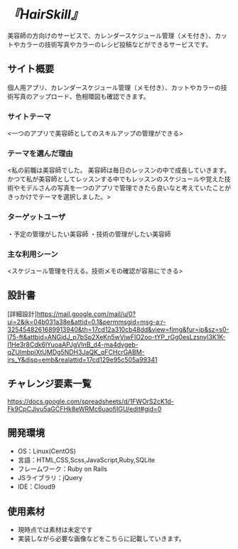 # _『HairSkill』_
美容師の方向けのサービスで、カレンダースケジュール管理（メモ付き）、カットやカラーの技術写真やカラーのレシピ投稿などができるサービスです。
## サイト概要
個人用アプリ、カレンダースケジュール管理（メモ付き）、カットやカラーの技術写真のアップロード、色相環図も確認できます。

### サイトテーマ
<一つのアプリで美容師としてのスキルアップの管理ができる>

### テーマを選んだ理由
<私の前職は美容師でした。
美容師は毎日のレッスンの中で成長していきます。
かつて私が美容師としてレッスンする中でもレッスンのスケジュールや覚えた技術やモデルさんの写真を一つのアプリで管理できたら良いなと考えていたことがきっかけでテーマを選択しました。>

### ターゲットユーザ
・予定の管理がしたい美容師
・技術の管理がしたい美容師
### 主な利用シーン
<スケジュール管理を行える。技術メモの確認が容易にできる>

## 設計書
[詳細設計]https://mail.google.com/mail/u/0?ui=2&ik=04b031a38e&attid=0.1&permmsgid=msg-a:r-3254548261689913940&th=17cd12a310cb48dd&view=fimg&fur=ip&sz=s0-l75-ft&attbid=ANGjdJ_p7bSp2XeKn5wVjwFlO2oo-tYP_rGg0esLzsnyI3K1K-l1He3r8Cdk6lYuoaAPJgVInB_d4-ma4dvgeb-qZUlmbpiXtUMDg5NDH3JaQK_qFCHcrGABM-irs_Y&disp=emb&realattid=17cd129e95c505a99341

## チャレンジ要素一覧
https://docs.google.com/spreadsheets/d/1FWOrS2cK1d-Fk9CpCJjvu5aGCFHk8eWRMc6uaofjIGU/edit#gid=0

## 開発環境
- OS：Linux(CentOS)
- 言語：HTML,CSS,Scss,JavaScript,Ruby,SQLite
- フレームワーク：Ruby on Rails
- JSライブラリ：jQuery
- IDE：Cloud9

## 使用素材
- 現時点では素材は未定です
- 実装しながら必要な画像などをこちらに記載していきます。
